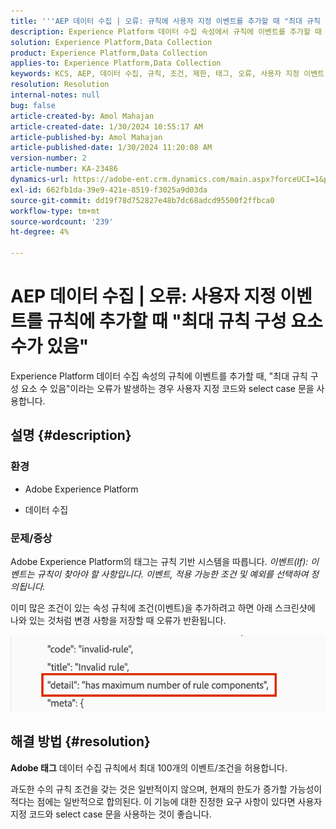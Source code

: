 ```yaml
---
title: '''AEP 데이터 수집 | 오류: 규칙에 사용자 지정 이벤트를 추가할 때 "최대 규칙 구성 요소 수가 있음"'
description: Experience Platform 데이터 수집 속성에서 규칙에 이벤트를 추가할 때 발생하는 오류를 수정하는 방법에 대해 알아봅니다.
solution: Experience Platform,Data Collection
product: Experience Platform,Data Collection
applies-to: Experience Platform,Data Collection
keywords: KCS, AEP, 데이터 수집, 규칙, 조건, 제한, 태그, 오류, 사용자 지정 이벤트
resolution: Resolution
internal-notes: null
bug: false
article-created-by: Amol Mahajan
article-created-date: 1/30/2024 10:55:17 AM
article-published-by: Amol Mahajan
article-published-date: 1/30/2024 11:20:08 AM
version-number: 2
article-number: KA-23486
dynamics-url: https://adobe-ent.crm.dynamics.com/main.aspx?forceUCI=1&pagetype=entityrecord&etn=knowledgearticle&id=cd149808-5ebf-ee11-9079-6045bd006793
exl-id: 662fb1da-39e9-421e-8519-f3025a9d03da
source-git-commit: dd19f78d752827e48b7dc68adcd95500f2ffbca0
workflow-type: tm+mt
source-wordcount: '239'
ht-degree: 4%

---
```


# AEP 데이터 수집 | 오류: 사용자 지정 이벤트를 규칙에 추가할 때 &quot;최대 규칙 구성 요소 수가 있음&quot;


Experience Platform 데이터 수집 속성의 규칙에 이벤트를 추가할 때, &quot;최대 규칙 구성 요소 수 있음&quot;이라는 오류가 발생하는 경우 사용자 지정 코드와 select case 문을 사용합니다.

## 설명 {#description}


### <b>환경</b>

- Adobe Experience Platform


- 데이터 수집




### <b>문제/증상</b>

Adobe Experience Platform의 태그는 규칙 기반 시스템을 따릅니다.
*이벤트(If): 이벤트는 규칙이 찾아야 할 사항입니다. 이벤트, 적용 가능한 조건 및 예외를 선택하여 정의됩니다.*

이미 많은 조건이 있는 속성 규칙에 조건(이벤트)을 추가하려고 하면 아래 스크린샷에 나와 있는 것처럼 변경 사항을 저장할 때 오류가 반환됩니다.



![](assets/___d6149808-5ebf-ee11-9079-6045bd006793___.png)


## 해결 방법 {#resolution}


<b>Adobe 태그</b> 데이터 수집 규칙에서 최대 100개의 이벤트/조건을 허용합니다.

과도한 수의 규칙 조건을 갖는 것은 일반적이지 않으며, 현재의 한도가 증가할 가능성이 적다는 점에는 일반적으로 합의된다. 이 기능에 대한 진정한 요구 사항이 있다면 사용자 지정 코드와 select case 문을 사용하는 것이 좋습니다.
